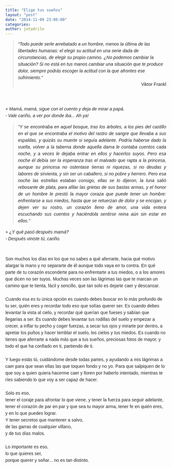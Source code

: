 ```yaml
---
title: "Elige tus sueños"
layout: "post"
date: "2014-11-09 23:06:00"
categories: 
author: jotadrilo
---
```


<div class="css-full-post-content js-full-post-content">
<blockquote class="tr_bq"><span style="background-color: white; color: #252525; font-family: sans-serif; line-height: 21px;"><i>"Todo puede serle arrebatado a un hombre, menos la última de las libertades humanas: el elegir su actitud en una serie dada de circunstancias, de elegir su propio camino. ¿No podemos cambiar la situación? Si no está en tus manos cambiar una situación que te produce dolor, siempre podrás escoger la actitud con la que afrontes ese sufrimiento."</i></span><br /><div style="text-align: right;"><span style="background-color: white; color: #252525; font-family: sans-serif; line-height: 21px;">Viktor Frankl</span></div><span style="background-color: white; color: #252525; font-family: sans-serif; line-height: 21px;"></span></blockquote><span style="background-color: white; color: #252525; font-family: sans-serif; line-height: 21px;"><br /></span><span style="background-color: white; color: #252525; font-family: sans-serif; line-height: 21px;"><br /></span><span style="background-color: white; color: #252525; font-family: sans-serif; line-height: 21px;"><i>+ Mamá, mamá, sigue con el cuento y deja de mirar a papá.</i></span><br /><span style="background-color: white; color: #252525; font-family: sans-serif; line-height: 21px;"><i>- Vale cariño, a ver por donde iba... Ah ya!</i></span><br /><blockquote class="tr_bq" style="text-align: justify;"><span style="background-color: white; color: #252525; font-family: sans-serif; line-height: 21px;"><i>"Y se encontraba en aquel bosque, tras los árboles, a los pies del castillo en el que se encontraba el motivo del rastro de sangre que llevaba a sus espaldas, y quizás su muerte si seguía adelante. Podría haberse dado la vuelta, volver a la taberna donde aquella dama le contaba cuentos cada noche, y a veces le dejaba entrar en ellos y hacerlos suyos. Pero esa noche él debía ser la esperanza tras el malvado que rapta a la princesa, aunque su princesa no ostentase tierras ni riquezas, si no deudas y labores de sirvienta, y sin ser un caballero, si no pobre y herrero. Pero esa noche las estrellas estaban consigo, ellas se lo dijeron, la luna salió rebosante de plata, para afilar las grietas de sus bastas armas, y el honor de un hombre le prestó la mayor coraza que puede tener un hombre: enfrentarse a sus miedos, hasta que se retuerzan de dolor y se encojan, y dejen ver su rostro, un corazón lleno de amor, una vida entera escuchando sus cuentos y haciéndola sentirse reina aún sin estar en ellos."</i></span></blockquote><i style="color: #252525; font-family: sans-serif; line-height: 21px;">+ ¿Y qué pasó después mamá?</i><br /><span style="background-color: white; color: #252525; font-family: sans-serif; line-height: 21px;"><i>- Después viniste tú, cariño.</i></span><br /><span style="background-color: white; color: #252525; font-family: sans-serif; line-height: 21px;"><i><br /></i></span><span style="background-color: white; color: #252525; font-family: sans-serif; line-height: 21px;"><i><br /></i></span><span style="color: #252525; font-family: sans-serif;"><span style="background-color: white; line-height: 21px;">Son muchos los días en los que no sabes a qué aferrarte, hacia qué motivo alargar la mano y no separarte de él aunque todo vaya en tu contra. En qué parte de tu corazón esconderte para no enfrentarte a tus miedos, o a los amores que dicen no ser tuyos. Muchas veces son las lágrimas las que te marcan un camino que te tienta, fácil y sencillo, que tan solo es dejarte caer y descansar.&nbsp;</span></span><br /><span style="color: #252525; font-family: sans-serif;"><span style="background-color: white; line-height: 21px;"><br /></span></span><span style="color: #252525; font-family: sans-serif;"><span style="background-color: white; line-height: 21px;">Cuando esa es tu única opción es cuando debes buscar en lo más profundo de tu ser, quién eres y recordar todo eso que solías querer ser. Es cuando debes levantar la vista al cielo, y recordar qué querían que fueses y sabían que llegarías a ser. Es cuando debes levantar tus rodillas del suelo y empezar a crecer, a inflar tu pecho y coger fuerzas, a secar tus ojos y mirarte por dentro, a apretar los puños y hacer temblar el suelo, los cielos y tus miedos. Es cuando no tienes que aferrarte a nada más que a tus sueños, preciosas fotos de mayor, y todo el que ha confiado en ti, partiendo de ti.</span></span><br /><span style="color: #252525; font-family: sans-serif;"><span style="background-color: white; line-height: 21px;"><br /></span></span><span style="background-color: white; color: #252525; font-family: sans-serif; line-height: 21px;">Y luego estás tú, cuidándome desde todas partes, y ayudando a mis lágrimas a caer para que sean ellas las que toquen fondo y no yo. Para que salpiquen de lo que soy a quien quiera hacerme caer y lloren por haberlo intentado, mientras te ríes sabiendo lo que voy a ser capaz de hacer.</span><br /><span style="background-color: white; color: #252525; font-family: sans-serif; line-height: 21px;"><br /></span><span style="color: #252525; font-family: sans-serif;"><span style="background-color: white; line-height: 21px;">Solo es eso,&nbsp;</span></span><br /><span style="color: #252525; font-family: sans-serif;"><span style="background-color: white; line-height: 21px;">tener el coraje para afrontar lo que viene, y tener la fuerza para seguir adelante, tener&nbsp;</span></span><span style="background-color: white; color: #252525; font-family: sans-serif; line-height: 21px;">el corazón de par en par y que sea tu mayor arma, te</span><span style="background-color: white; color: #252525; font-family: sans-serif; line-height: 21px;">ner fe en quién eres, y en lo que puedes lograr.</span><br /><span style="color: #252525; font-family: sans-serif;"><span style="background-color: white; line-height: 21px;">Y tener secretos que mantener a salvo,</span></span><br /><span style="color: #252525; font-family: sans-serif;"><span style="background-color: white; line-height: 21px;">de las garras de cualquier villano,&nbsp;</span></span><br /><span style="color: #252525; font-family: sans-serif;"><span style="background-color: white; line-height: 21px;">y de tus días malos.</span></span><br /><span style="color: #252525; font-family: sans-serif;"><span style="background-color: white; line-height: 21px;"><br /></span></span><span style="color: #252525; font-family: sans-serif;"><span style="background-color: white; line-height: 21px;">Lo importante es eso,</span></span><br /><span style="color: #252525; font-family: sans-serif;"><span style="background-color: white; line-height: 21px;">lo que quieres ser,</span></span><br /><span style="color: #252525; font-family: sans-serif;"><span style="background-color: white; line-height: 21px;">porque querer y soñar... no es tan distinto.</span></span><br /><span style="color: #252525; font-family: sans-serif;"><span style="background-color: white; line-height: 21px;"><br /></span></span>
</div>
